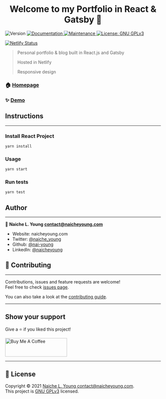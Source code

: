 <h1 align="center">Welcome to my Portfolio in React & Gatsby 👋</h1>
<p>
  <img alt="Version" src="https://img.shields.io/badge/Version-0.2.0-blue.svg?cacheSeconds=2592000" />
  <a href="https://github.com/gatsbyjs/gatsby-starter-default#readme" target="_blank">
    <img alt="Documentation" src="https://img.shields.io/badge/Documentation-yes-green.svg" />
  </a>
  <a href="https://github.com/gatsbyjs/gatsby-starter-default/graphs/commit-activity" target="_blank">
    <img alt="Maintenance" src="https://img.shields.io/badge/Maintenance-yes-green.svg" />
  </a>
  <a href="./LICENSE" target="_blank">
    <img alt="License: GNU GPLv3" src="https://img.shields.io/badge/License-GNU GPLv3-red.svg" />
  </a>
</p>

[![Netlify Status](https://api.netlify.com/api/v1/badges/7161927e-4f62-4971-be06-bbe0cd64b215/deploy-status)](https://app.netlify.com/sites/naicheyoung/deploys)

> Personal portfolio & blog built in React.js and Gatsby
>
> Hosted in Netlify
>
> Responsive design

### 🏠 [Homepage](naicheyoung.com)

### ✨ [Demo](naicheyoung.com)

## Instructions

---

### Install React Project

```sh
yarn install
```

### Usage

```sh
yarn start
```

### Run tests

```sh
yarn test
```

## Author

---

👤 **Naiche L. Young <contact@naicheyoung.com>**

* Website: naicheyoung.com
* Twitter: [@naiche\_young](https://twitter.com/naiche\_young)
* Github: [@nai-young](https://github.com/nai-young)
* LinkedIn: [@naicheyoung](https://linkedin.com/in/naicheyoung)

## 🤝 Contributing

---

Contributions, issues and feature requests are welcome!<br />Feel free to check [issues page](https://github.com/gatsbyjs/gatsby/issues). 

You can also take a look at the [contributing guide](https://github.com/gatsbyjs/gatsby-starter-default/blob/master/CONTRIBUTING.md).

***
## Show your support

Give a ⭐️ if you liked this project!

<a href="https://www.buymeacoffee.com/naiyoung" target="_blank"><img src="https://cdn.buymeacoffee.com/buttons/v2/default-yellow.png" alt="Buy Me A Coffee" style="height: 60px!important; width: 200px!important;" ></a>

***
## 📝 License

Copyright © 2021 [Naiche L. Young <contact@naicheyoung.com>](https://github.com/nai-young).<br />
This project is [GNU GPLv3](./LICENSE) licensed.